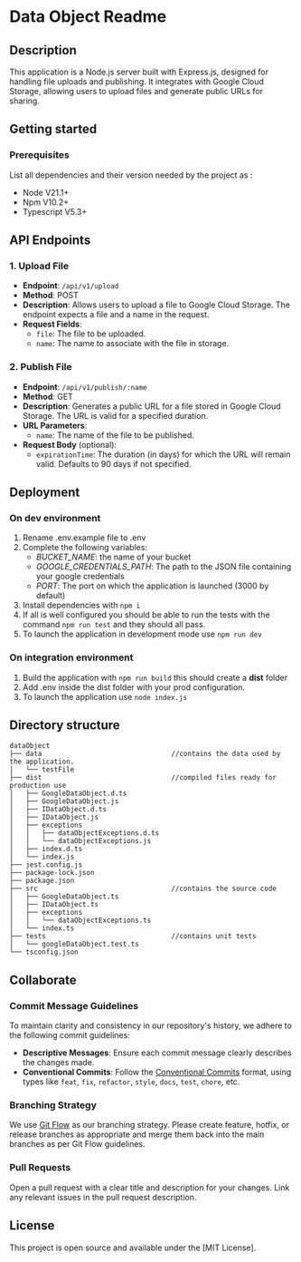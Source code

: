 # Data Object Readme
## Description
This application is a Node.js server built with Express.js, designed for handling file uploads and publishing. It integrates with Google Cloud Storage, allowing users to upload files and generate public URLs for sharing. 
## Getting started
### Prerequisites
List all dependencies and their version needed by the project as :
- Node V21.1+
- Npm V10.2+
- Typescript V5.3+
## API Endpoints

### 1. Upload File
- **Endpoint**: `/api/v1/upload`
- **Method**: POST
- **Description**: Allows users to upload a file to Google Cloud Storage. The endpoint expects a file and a name in the request.
- **Request Fields**:
  - `file`: The file to be uploaded.
  - `name`: The name to associate with the file in storage.

### 2. Publish File
- **Endpoint**: `/api/v1/publish/:name`
- **Method**: GET
- **Description**: Generates a public URL for a file stored in Google Cloud Storage. The URL is valid for a specified duration.
- **URL Parameters**:
  - `name`: The name of the file to be published.
- **Request Body** (optional):
  - `expirationTime`: The duration (in days) for which the URL will remain valid. Defaults to 90 days if not specified.

## Deployment
### On dev environment
1. Rename .env.example file to .env
2. Complete the following variables:
   - *BUCKET_NAME*: the name of your bucket
   - *GOOGLE_CREDENTIALS_PATH*: The path to the JSON file containing your google credentials
   - *PORT*: The port on which the application is launched (3000 by default)
 3. Install dependencies with ```npm i```
 4. If all is well configured you should be able to run the tests with the command ``npm run test`` and they should all pass.
 5. To launch the application in development mode use ```npm run dev```
### On integration environment
1. Build the application with ```npm run build``` this should create a **dist** folder
2. Add .env inside the dist folder with your prod configuration.
3. To launch the application use ```node index.js```
## Directory structure
```console
dataObject
├── data                                //contains the data used by the application.
│   └── testFile
├── dist                                //compiled files ready for production use
│   ├── GoogleDataObject.d.ts
│   ├── GoogleDataObject.js
│   ├── IDataObject.d.ts
│   ├── IDataObject.js
│   ├── exceptions
│   │   ├── dataObjectExceptions.d.ts
│   │   └── dataObjectExceptions.js
│   ├── index.d.ts
│   └── index.js
├── jest.config.js
├── package-lock.json
├── package.json
├── src                                 //contains the source code
│   ├── GoogleDataObject.ts
│   ├── IDataObject.ts
│   ├── exceptions
│   │   └── dataObjectExceptions.ts
│   └── index.ts
├── tests                               //contains unit tests
│   └── googleDataObject.test.ts
└── tsconfig.json
```
## Collaborate
### Commit Message Guidelines
To maintain clarity and consistency in our repository's history, we adhere to the following commit guidelines:
- **Descriptive Messages**: Ensure each commit message clearly describes the changes made.
- **Conventional Commits**: Follow the [Conventional Commits](https://www.conventionalcommits.org/) format, using types like `feat`, `fix`, `refactor`, `style`, `docs`, `test`, `chore`, etc.
### Branching Strategy
We use [Git Flow](https://nvie.com/posts/a-successful-git-branching-model/) as our branching strategy. Please create feature, hotfix, or release branches as appropriate and merge them back into the main branches as per Git Flow guidelines.
### Pull Requests
Open a pull request with a clear title and description for your changes. Link any relevant issues in the pull request description.
## License
This project is open source and available under the [MIT License].
